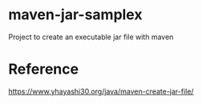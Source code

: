 # maven-jar-samplex
Project to create an executable jar file with maven

# Reference
https://www.yhayashi30.org/java/maven-create-jar-file/
